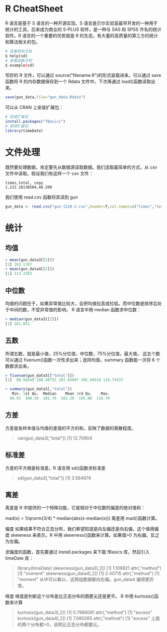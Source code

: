 # R CheatSheet

R 语言是基于 S 语言的一种开源实现。S 语言是贝尔实验室最早开发的一种用于统计的工具，后来成为商业的 S-PLUS 软件，是一种与 SAS 和 SPSS 齐名的统计软件。R 语言的一个重要的优势就是 R 的生态，有大量的高质量的第三方的统计和算法相关的包。

```sh
# 查看帮助文档
$ help(sd)
# 查看函数示例
$ example(sd)
```

写好的 R 文件，可以通过 source("filename.R")的形式装载进来。可以通过 save 函数将 R 的内存数据保存到一个 Rdata 文件中。下次再通过 load()函数读取出来。

```r
save(gun_data,file="gun_data.Rdata")
```

可以从 CRAN 上安装扩展包：

```r
# 安装扩展包
install.packages("fBasics")
# 使用扩展包
library(timeDate)
```

# 文件处理

既然要处理数据，肯定要先从数据源读取数据。我们选取最简单的方式，从 csv 文件中读取。假设我们有这样一个 csv 文件：

```csv
times,total, copy
1,122.18138504,48.200
```

我们使用 read.csv 函数将其读到 gun

```r
gun_data <- read.csv("gun-1128-2.csv",header=T,col.names=c("times","total","copy"))
```

# 统计

## 均值

```r
> mean(gun_data3[[2]])
[1] 103.1747
> mean(gun_data4[[2]])
[1] 113.3303
```

## 中位数

均值的问题在于，如果异常值比较大，会把均值拉高或拉低。而中位数是排序后处于中间的数，不受异常值的影响。
R 语言中用 median 函数求中位数：

```r
> median(gun_data3[[2]])
[1] 101.651
```

## 五数

所谓五数，就是最小值，25%分位值，中位数，75%分位值，最大值。
这五个数可以通过 fivenum()函数一次性求出来；连同均值，summary 函数能一次将 6 个数都求出来。

```r
> fivenum(gun_data3[["total"]])
[1]  98.92649 100.48752 101.65097 105.94518 116.74337

> summary(gun_data3[,"total"])
   Min. 1st Qu.  Median    Mean 3rd Qu.    Max.
  98.93  100.50  101.70  103.20  105.80  116.70
```

## 方差

方差是各样本值与均值的差值的平方的和，反映了数据的离散程度。

> var(gun_data3[,"total"])
> [1] 12.70904

## 标准差

方差的平方根是标准差。R 语言用 sd()函数求标准差

> sd(gun_data3[,"total"])
> [1] 3.564974

## 离差

离差是 R 中提供的一个特殊功能，它是相对于中位数的偏差的绝对值和：

mad(x) = 1/qnorm(3/4) \* median(abs(x-median(x)))
离差用 mad()函数计算。

偏度
如果结果不符合正态分布，我们希望知道是向左偏还是向右偏，这个值用偏度 skewness 来表示。R 中用 skewness()函数来计算。如果值>0 为右偏，反之为左偏。

求偏度的函数，首先要通过 install.packages 来下载 fBasics 库，然后引入 timeDate 库：

> library(timeDate)
> skewness(gun_data3[,2])
> [1] 1.109821
> attr(,"method")
> [1] "moment"
> skewness(gun_data4[,2])
> [1] 2.40715
> attr(,"method")
> [1] "moment"
> 从中可以看以，这两组数据都向右偏。gun_data4 偏得更厉害。

峰度
峰度是判断这个分布是比正态分布的图更尖还是更平。
R 中用 kurtosis()函数来计算

> kurtosis(gun_data3[,2])
> [1] 0.7986081
> attr(,"method")
> [1] "excess"
> kurtosis(gun_data4[,2])
> [1] 7.060265
> attr(,"method")
> [1] "excess"
> 上面的两个分布都>0，说明比正态分布都要尖。
